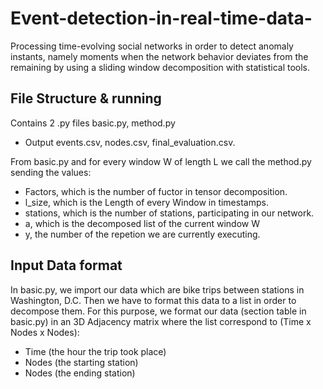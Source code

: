 # Event-detection-in-real-time-data-
Processing time-evolving social networks in order to detect anomaly instants, namely moments when the network behavior deviates from the remaining by using a sliding window decomposition with statistical tools.

## File Structure & running
Contains 2 .py files 
basic.py, method.py
- Output events.csv, nodes.csv, final_evaluation.csv.

From basic.py and for every window W of length L we call the method.py sending the values:
- Factors, which is the number of fuctor in tensor decomposition.
- l_size, which is the Length of every Window in timestamps.
- stations, which is the number of stations, participating in our network.
- a, which is the decomposed list of the current window W
- y, the number of the repetion we are currently executing.

## Input Data format

In basic.py, we import our data which are bike trips between stations in Washington, D.C.
Then we have to format this data to a list in order to decompose them. For this purpose, we format our data (section table in basic.py) in an 3D Adjacency matrix where the list correspond to (Time x Nodes x Nodes):
 - Time (the hour the trip took place)
 - Nodes (the starting station)
 - Nodes (the ending station)

 
